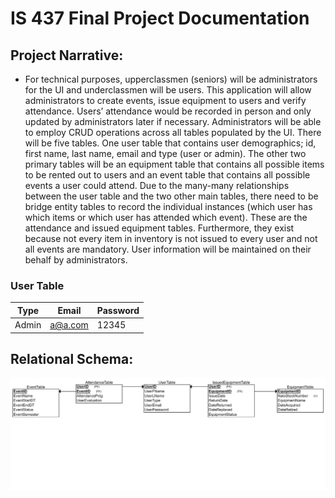 # IS 437 Final Project Documentation
 
## Project Narrative:
* For technical purposes, upperclassmen (seniors) will be administrators for the UI and underclassmen will be users. 
This application will allow administrators to create events, issue equipment to users and verify attendance. 
Users’ attendance would be recorded in person and only updated by administrators later if necessary. 
Administrators will be able to employ CRUD operations across all tables populated by the UI. 
There will be five tables. One user table that contains user demographics; id, first name, last name, email and type (user or admin). 
The other two primary tables will be an equipment table that contains all possible items to be rented out to users and an event table that contains all possible events a user could attend. 
Due to the many-many relationships between the user table and the two other main tables, there need to be bridge entity tables to record the individual instances (which user has which items or which user has attended which event). 
These are the attendance and issued equipment tables. 
Furthermore, they exist because not every item in inventory is not issued to every user and not all events are mandatory. 
User information will be maintained on their behalf by administrators.

### User Table 

Type | Email | Password 
------------ | ------------- | --------------
Admin | a@a.com | 12345


## Relational Schema:

![A Relational Schema should appear here](/OverviewAndSchema/IS437_FP_Schema.png)
